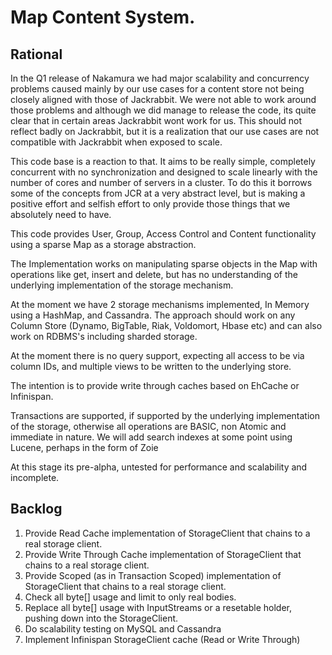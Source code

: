 # Map Content System.

## Rational
  In the Q1 release of Nakamura we had major scalability and concurrency problems caused mainly by our use cases for a content
store not being closely aligned with those of Jackrabbit. We were not able to work around those problems and although we did manage
to release the code, its quite clear that in certain areas Jackrabbit wont work for us. This should not reflect badly on Jackrabbit, 
but it is a realization that our use cases are not compatible with Jackrabbit when exposed to scale.

This code base is a reaction to that. It aims to be really simple, completely concurrent with no synchronization and designed to scale
linearly with the number of cores and number of servers in a cluster. To do this it borrows some of the concepts from JCR at a very
abstract level, but is making a positive effort and selfish effort to only provide those things that we absolutely need to have. 

This code provides User, Group, Access Control and Content functionality using a sparse Map as a storage abstraction. 

The Implementation works on manipulating sparse objects in the Map with operations like get, insert and delete, but 
has no understanding of the underlying implementation of the storage mechanism. 

At the moment we have 2 storage mechanisms implemented, In Memory using a HashMap, and Cassandra. The approach should 
work on any Column Store (Dynamo, BigTable, Riak, Voldomort, Hbase etc) and can also work on RDBMS's including sharded storage.

At the moment there is no query support, expecting all access to be via column IDs, and multiple views to be written to the 
underlying store.

The intention is to provide write through caches based on EhCache or Infinispan.

Transactions are supported, if supported by the underlying implementation of the storage, otherwise all operations are BASIC, non Atomic and immediate in nature.
We will add search indexes at some point using Lucene, perhaps in the form of Zoie


At this stage its pre-alpha, untested for performance and scalability and incomplete.



## Backlog

1. Provide Read Cache implementation of StorageClient that chains to a real storage client.
1. Provide Write Through Cache implementation of StorageClient that chains to a real storage client.
1. Provide Scoped (as in Transaction Scoped) implementation of StorageClient that chains to a real storage client.
1. Check all byte[] usage and limit to only real bodies.
1. Replace all byte[] usage with InputStreams or a resetable holder, pushing down into the StorageClient.
1. Do scalability testing on MySQL and Cassandra
1. Implement Infinispan StorageClient cache (Read or Write Through)




